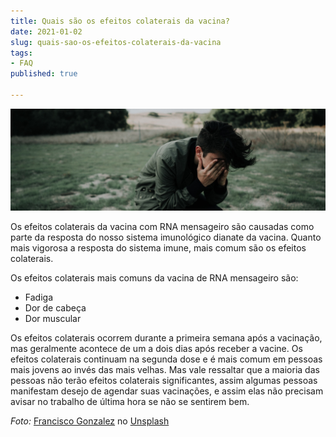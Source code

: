 ```yaml
---
title: Quais são os efeitos colaterais da vacina?
date: 2021-01-02
slug: quais-sao-os-efeitos-colaterais-da-vacina
tags:
- FAQ
published: true

---
```

![](/vaccine-collateral.jpg)

Os efeitos colaterais da vacina com RNA mensageiro são causadas como parte da resposta do nosso sistema imunológico dianate da vacina. Quanto mais vigorosa a resposta do sistema imune, mais comum são os efeitos colaterais.

Os efeitos colaterais mais comuns da vacina de RNA mensageiro são:

* Fadiga
* Dor de cabeça
* Dor muscular

Os efeitos colaterais ocorrem durante a primeira semana após a vacinação, mas geralmente acontece de um a dois dias após receber a vacine. Os efeitos colaterais continuam na segunda dose e é mais comum em pessoas mais jovens ao invés das mais velhas. Mas vale ressaltar que a maioria das pessoas não terão efeitos colaterais significantes, assim algumas pessoas manifestam desejo de agendar suas vacinações, e assim elas não precisam avisar no trabalho de última hora se não se sentirem bem.

_Foto:_ [Francisco Gonzalez](https://unsplash.com/@franciscoegonzalez?utm_source=unsplash&utm_medium=referral&utm_content=creditCopyText) no [Unsplash](https://unsplash.com/s/photos/disease?utm_source=unsplash&utm_medium=referral&utm_content=creditCopyText)